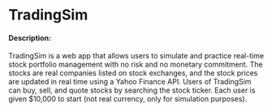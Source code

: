 # TradingSim
#### Description:
TradingSim is a web app that allows users to simulate and practice real-time stock portfolio management with no risk and no monetary commitment. The stocks are real companies listed on stock exchanges, and the stock prices are updated in real time using a Yahoo Finance API. Users of TradingSim can buy, sell, and quote stocks by searching the stock ticker. Each user is given $10,000 to start (not real currency, only for simulation purposes).
